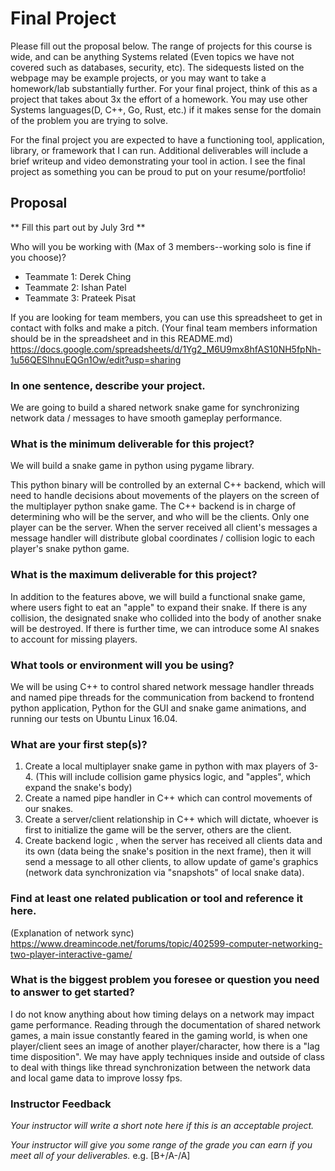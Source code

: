 # Final Project

Please fill out the proposal below. The range of projects for this course is wide, and can be anything Systems related (Even topics we have not covered such as databases, security, etc). The sidequests listed on the webpage may be example projects, or you may want to take a homework/lab substantially further. For your final project, think of this as a project that takes about 3x the effort of a homework. You may use other Systems languages(D, C++, Go, Rust, etc.) if it makes sense for the domain of the problem you are trying to solve.

For the final project you are expected to have a functioning tool, application, library, or framework that I can run. Additional deliverables will include a brief writeup and video demonstrating your tool in action. I see the final project as something you can be proud to put on your resume/portfolio!

## Proposal

** Fill this part out by July 3rd **

Who will you be working with (Max of 3 members--working solo is fine if you choose)?
  * Teammate 1: Derek Ching
  * Teammate 2: Ishan Patel
  * Teammate 3: Prateek Pisat

If you are looking for team members, you can use this spreadsheet to get in contact with folks and make a pitch.
(Your final team members information should be in the spreadsheet and in this README.md)
https://docs.google.com/spreadsheets/d/1Yg2_M6U9mx8hfAS10NH5fpNh-1u56QESIhnuEQGn1Ow/edit?usp=sharing

### In one sentence, describe your project.

We are going to build a shared network snake game for synchronizing network data / messages to have smooth gameplay performance.

### What is the minimum deliverable for this project?

We will build a snake game in python using pygame library. 

This python binary will be controlled by an external C++ backend, which will need to handle decisions about movements of the players on the screen of the multiplayer python snake game.
The C++ backend is in charge of determining who will be the server, and who will be the clients. Only one player can be the server. When the server received all client's messages a 
message handler will distribute global coordinates / collision logic to each player's snake python game.

### What is the maximum deliverable for this project?

In addition to the features above, we will build a functional snake game, where users fight to eat an "apple" to expand their snake. If there is any collision, the designated snake who collided into the body of another snake will be destroyed. If there is further time, we can introduce some AI snakes to account for missing players.

### What tools or environment will you be using?

We will be using C++ to control shared network message handler threads and named pipe threads for the communication from backend to frontend python application, Python for the GUI and snake game animations, and running our tests on Ubuntu Linux 16.04.

### What are your first step(s)?

1. Create a local multiplayer snake game in python with max players of 3-4. (This will include collision game physics logic, and "apples", which expand the snake's body)
2. Create a named pipe handler in C++ which can control movements of our snakes.
3. Create a server/client relationship in C++ which will dictate, whoever is first to initialize the game will be the server, others are the client.
4. Create backend logic , when the server has received all clients data and its own (data being the snake's position in the next frame), then it will send a message to all other clients, to allow update of game's graphics (network data synchronization via "snapshots" of local snake data). 

### Find at least one related publication or tool and reference it here.

(Explanation of network sync)
https://www.dreamincode.net/forums/topic/402599-computer-networking-two-player-interactive-game/

### What is the biggest problem you foresee or question you need to answer to get started?

I do not know anything about how timing delays on a network may impact game performance. Reading through the documentation of shared network games, a main issue constantly feared in the gaming world, is when one player/client sees an image of another player/character, how there is a "lag time disposition". We may have apply techniques inside and outside of class to deal with things like thread synchronization between the network data and local game data to improve lossy fps.

### Instructor Feedback

*Your instructor will write a short note here if this is an acceptable project.*

*Your instructor will give you some range of the grade you can earn if you meet all of your deliverables.* e.g. [B+/A-/A]
